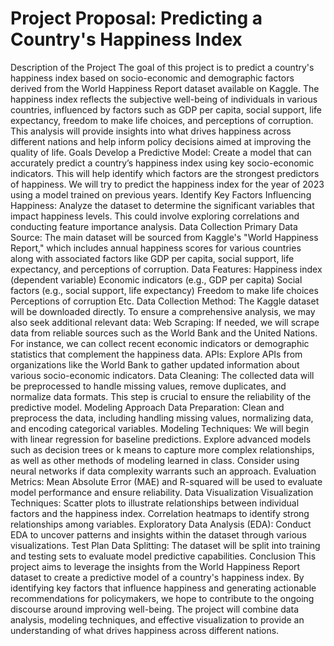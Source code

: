 # Project Proposal: Predicting a Country's Happiness Index
Description of the Project
The goal of this project is to predict a country's happiness index based on socio-economic and demographic factors derived from the World Happiness Report dataset available on Kaggle. The happiness index reflects the subjective well-being of individuals in various countries, influenced by factors such as GDP per capita, social support, life expectancy, freedom to make life choices, and perceptions of corruption. This analysis will provide insights into what drives happiness across different nations and help inform policy decisions aimed at improving the quality of life.
Goals
Develop a Predictive Model: Create a model that can accurately predict a country’s happiness index using key socio-economic indicators. This will help identify which factors are the strongest predictors of happiness. We will try to predict the happiness index for the year of 2023 using a model trained on previous years. 
Identify Key Factors Influencing Happiness: Analyze the dataset to determine the significant variables that impact happiness levels. This could involve exploring correlations and conducting feature importance analysis.
Data Collection
Primary Data Source: The main dataset will be sourced from Kaggle's "World Happiness Report," which includes annual happiness scores for various countries along with associated factors like GDP per capita, social support, life expectancy, and perceptions of corruption.
Data Features:
Happiness index (dependent variable)
Economic indicators (e.g., GDP per capita)
Social factors (e.g., social support, life expectancy)
Freedom to make life choices
Perceptions of corruption
Etc.
Data Collection Method:
The Kaggle dataset will be downloaded directly. To ensure a comprehensive analysis, we may also seek additional relevant data:
Web Scraping: If needed, we will scrape data from reliable sources such as the World Bank and the United Nations. For instance, we can collect recent economic indicators or demographic statistics that complement the happiness data.
APIs: Explore APIs from organizations like the World Bank to gather updated information about various socio-economic indicators.
Data Cleaning: The collected data will be preprocessed to handle missing values, remove duplicates, and normalize data formats. This step is crucial to ensure the reliability of the predictive model.
Modeling Approach
Data Preparation: Clean and preprocess the data, including handling missing values, normalizing data, and encoding categorical variables.
Modeling Techniques:
We will begin with linear regression for baseline predictions.
Explore advanced models such as decision trees or k means to capture more complex relationships, as well as other methods of modeling learned in class.
Consider using neural networks if data complexity warrants such an approach.
Evaluation Metrics: Mean Absolute Error (MAE) and R-squared will be used to evaluate model performance and ensure reliability.
Data Visualization
Visualization Techniques:
Scatter plots to illustrate relationships between individual factors and the happiness index.
Correlation heatmaps to identify strong relationships among variables.
Exploratory Data Analysis (EDA): Conduct EDA to uncover patterns and insights within the dataset through various visualizations.
Test Plan
Data Splitting: The dataset will be split into training and testing sets to evaluate model predictive capabilities.
Conclusion
This project aims to leverage the insights from the World Happiness Report dataset to create a predictive model of a country's happiness index. By identifying key factors that influence happiness and generating actionable recommendations for policymakers, we hope to contribute to the ongoing discourse around improving well-being. The project will combine data analysis, modeling techniques, and effective visualization to provide an understanding of what drives happiness across different nations.
